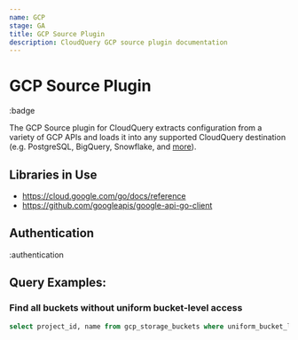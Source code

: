 ```yaml
---
name: GCP
stage: GA
title: GCP Source Plugin
description: CloudQuery GCP source plugin documentation
---
```

# GCP Source Plugin

:badge

The GCP Source plugin for CloudQuery extracts configuration from a variety of GCP APIs and loads it into any supported CloudQuery destination (e.g. PostgreSQL, BigQuery, Snowflake, and [more](/docs/plugins/destinations/overview)).

## Libraries in Use

- https://cloud.google.com/go/docs/reference
- https://github.com/googleapis/google-api-go-client

## Authentication

:authentication

## Query Examples:

### Find all buckets without uniform bucket-level access

```sql copy
select project_id, name from gcp_storage_buckets where uniform_bucket_level_access->>'Enabled' = 'true';
```
